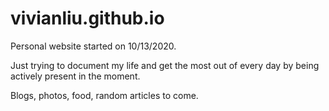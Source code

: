 # vivianliu.github.io

Personal website started on 10/13/2020.

Just trying to document my life and get the most out of every day by being actively present in the moment.

Blogs, photos, food, random articles to come.
